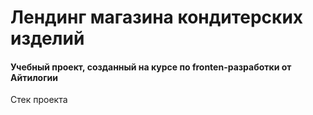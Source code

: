 # Лендинг магазина кондитерских изделий
#### Учебный проект, созданный  на курсе по fronten-разработки от Айтилогии  

Стек проекта
